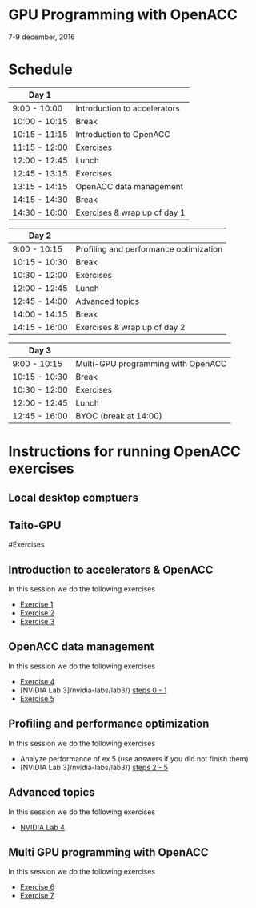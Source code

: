 # GPU Programming with OpenACC

7-9 december, 2016

# Schedule


| Day 1         |                              |
| ------------- | ---------------------------- 
| 9:00  - 10:00 | Introduction to accelerators 
| 10:00 - 10:15 | Break                        
| 10:15 - 11:15 | Introduction to OpenACC  
| 11:15 - 12:00 | Exercises
| 12:00 - 12:45 | Lunch
| 12:45 - 13:15 | Exercises
| 13:15 - 14:15 | OpenACC data management
| 14:15 - 14:30 | Break
| 14:30 - 16:00 | Exercises & wrap up of day 1


| Day 2         |                              |
| ------------- | ---------------------------- 
| 9:00  - 10:15 | Profiling and performance optimization
| 10:15 - 10:30 | Break
| 10:30 - 12:00 | Exercises
| 12:00 - 12:45 | Lunch
| 12:45 - 14:00 | Advanced topics
| 14:00 - 14:15 | Break
| 14:15 - 16:00 | Exercises & wrap up of day 2

| Day 3         |                              |
| ------------- | ---------------------------- 
| 9:00  - 10:15 | Multi-GPU programming with OpenACC
| 10:15 - 10:30 | Break
| 10:30 - 12:00 | Exercises
| 12:00 - 12:45 | Lunch
| 12:45 - 16:00 | BYOC (break at 14:00)



# Instructions for running OpenACC exercises

## Local desktop comptuers

## Taito-GPU



#Exercises

## Introduction to accelerators  & OpenACC

In this session we do the following exercises
 * [Exercise 1 ](/exercises/ex1/)
 * [Exercise 2 ](/exercises/ex2/)
 * [Exercise 3 ](/exercises/ex3/)
 
<!--INCLUDE-exercises/ex1/README.md-->
<!--INCLUDE-exercises/ex2/README.md-->
<!--INCLUDE-exercises/ex3/README.md-->


## OpenACC data management

In this session we do the following exercises
 * [Exercise 4 ](/exercises/ex4/)
 * [NVIDIA Lab 3]/nvidia-labs/lab3/) [steps 0 - 1](/nvidia-labs/lab3/steps-0-1.md) 
 * [Exercise 5 ](/exercises/ex5/)
  


<!--INCLUDE-exercises/ex4/README.md-->


## Profiling and performance optimization 


In this session we do the following exercises
 * Analyze performance of ex 5 (use answers if you did not finish them) 
 * [NVIDIA Lab 3]/nvidia-labs/lab3/) [steps 2 - 5](/nvidia-labs/lab3/steps-2-5.md) 



## Advanced topics
In this session we do the following exercises
 * [NVIDIA Lab 4](/nvidia-labs/lab4.pipelining/)
 

## Multi GPU programming with OpenACC
In this session we do the following exercises 
 * [Exercise 6 ](/exercises/ex6/)
 * [Exercise 7 ](/exercises/ex7/)






